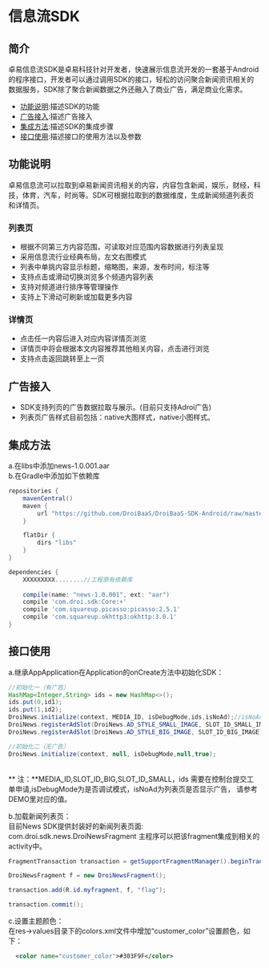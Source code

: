 # 信息流SDK
##  简介
卓易信息流SDK是卓易科技针对开发者，快速展示信息流开发的一套基于Android的程序接口，开发者可以通过调用SDK的接口，轻松的访问聚合新闻资讯相关的数据服务，SDK除了聚合新闻数据之外还融入了商业广告，满足商业化需求。

* [功能说明](#FunctionDec):描述SDK的功能
* [广告接入](#Ad):描述广告接入
* [集成方法](#Integration):描述SDK的集成步骤
* [接口使用](#Interface):描述接口的使用方法以及参数

## <a id="FunctionDec"></a>功能说明
卓易信息流可以拉取到卓易新闻资讯相关的内容，内容包含新闻，娱乐，财经，科技，体育，汽车，时尚等。SDK可根据拉取到的数据维度，生成新闻频道列表页和详情页。

### 列表页
* 根据不同第三方内容范围，可读取对应范围内容数据进行列表呈现
* 采用信息流行业经典布局，左文右图模式
* 列表中单挑内容显示标题，缩略图，来源，发布时间，标注等
* 支持点击或滑动切换浏览多个频道内容列表
* 支持对频道进行排序等管理操作
* 支持上下滑动可刷新或加载更多内容

  
### 详情页
* 点击任一内容后进入对应内容详情页浏览
* 详情页中将会根据本文内容推荐其他相关内容，点击进行浏览
* 支持点击返回跳转至上一页


## <a id="Ad"></a>广告接入
* SDK支持列页的广告数据拉取与展示。(目前只支持Adroi广告)
* 列表页广告样式目前包括：native大图样式，native小图样式。

## <a id="Integration"></a>集成方法
a.在libs中添加news-1.0.001.aar</br>
b.在Gradle中添加如下依赖库</br>

``` groovy
repositories {
    mavenCentral()
    maven {
        url "https://github.com/DroiBaaS/DroiBaaS-SDK-Android/raw/master/"
    }

    flatDir {
        dirs "libs"
    }
}

dependencies {
    XXXXXXXXX........//工程原有依赖库
    
    compile(name: "news-1.0.001", ext: "aar")
    compile 'com.droi.sdk:Core:+'
    compile 'com.squareup.picasso:picasso:2.5.1'
    compile 'com.squareup.okhttp3:okhttp:3.0.1'
}
```
## <a id="Interface"></a>接口使用
a.继承AppApplication在Application的onCreate方法中初始化SDK：
``` java 
//初始化一（有广告）
HashMap<Integer,String> ids = new HashMap<>();
ids.put(0,id1);
ids.put(1,id2);
DroiNews.initialize(context, MEDIA_ID, isDebugMode,ids,isNoAd);//isNoAd设置为false
DroiNews.registerAdSlot(DroiNews.AD_STYLE_SMALL_IMAGE, SLOT_ID_SMALL_IMAGE);
DroiNews.registerAdSlot(DroiNews.AD_STYLE_BIG_IMAGE, SLOT_ID_BIG_IMAGE);

//初始化二（无广告）
DroiNews.initialize(context, null, isDebugMode,null,true);
```
</br>
** 注：**MEDIA_ID,SLOT_ID_BIG,SLOT_ID_SMALL，ids 需要在控制台提交工单申请,isDebugMode为是否调试模式，isNoAd为列表页是否显示广告， 请参考DEMO里对应的值。

b.加载新闻列表页：</br>
目前News SDK提供封装好的新闻列表页面: 
com.droi.sdk.news.DroiNewsFragment
主程序可以把该fragment集成到相关的activity中。
``` java
FragmentTransaction transaction = getSupportFragmentManager().beginTransaction();

DroiNewsFragment f = new DroiNewsFragment();

transaction.add(R.id.myfragment, f, "flag");

transaction.commit();
```
c.设置主题颜色：</br>
在res->values目录下的colors.xml文件中增加“customer_color”设置颜色，如下：</br>
```xml
  <color name="customer_color">#303F9F</color>
```
